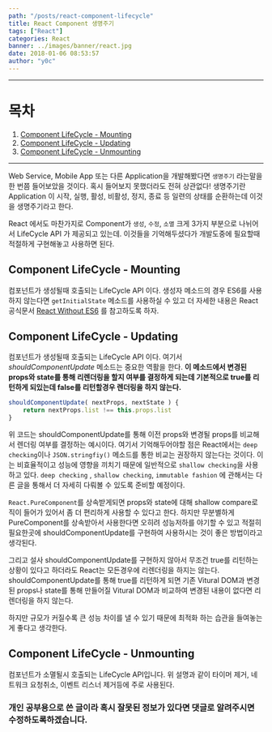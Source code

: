 ```yaml
---
path: "/posts/react-component-lifecycle"
title: React Component 생명주기
tags: ["React"]
categories: React
banner: ../images/banner/react.jpg
date: 2018-01-06 08:53:57
author: "y0c"
---
```



---
# 목차
1. [Component LifeCycle - Mounting](#mounting)
2. [Component LifeCycle - Updating](#updating)
3. [Component LifeCycle - Unmounting](#unmounting)
---

Web Service, Mobile App 또는 다른 Application을 개발해봤다면 <code>생명주기</code> 라는말을 한 번쯤 들어보았을 것이다.  혹시 들어보지 못했더라도 전혀 상관없다!
생명주기란 Application 이 시작, 실행, 활성, 비활성, 정지, 종료 등 일련의 상태를 순환하는데 이것을 생명주기라고 한다.

React 에서도 마찬가지로 Component가 <code>생성</code>, <code>수정</code>, <code>소멸</code> 크게 3가지 부분으로 나뉘어서  LifeCycle API 가 제공되고 있는데. 이것들을 기억해두셨다가 개발도중에 필요할때 적절하게 구현해놓고 사용하면 된다.

<div id="mounting">
</div>

## Component LifeCycle - Mounting
컴포넌트가 생성될때 호출되는 LifeCycle API 이다.
생성자 메소드의 경우 ES6를 사용하지 않는다면 <code>getInitialState</code> 메소드를 사용하실 수 있고 더 자세한 내용은 React 공식문서 [React Without ES6](https://reactjs.org/docs/react-without-es6.html) 를 참고하도록 하자.

<div id="updating">
</div>

## Component LifeCycle - Updating
컴포넌트가 생성될때 호출되는 LifeCycle API 이다.
여기서 *shouldComponentUpdate* 메소드는 중요한 역활을 한다.
**이 메소드에서 변경된 props와 state를 통해 리렌더링을 할지 여부를 결정하게 되는데 기본적으로 true를 리턴하게 되있는데 false를 리턴할경우 렌더링을 하지 않는다.**

```javascript
shouldComponentUpdate( nextProps, nextState ) {
    return nextProps.list !== this.props.list
}
```

위 코드는 shouldComponentUpdate를 통해 이전 props와 변경될 props를 비교해서 렌더링 여부를 결정하는 예시이다. 여기서 기억해두어야할 점은 React에서는
<code>deep checking</code>이나 <code>JSON.stringfiy()</code> 메소드를 통한 비교는 권장하지 않는다는 것이다.
이는 비효율적이고 성능에 영향을 끼치기 때문에 일반적으로 <code>shallow checking</code>을 사용하고 있다. <code>deep checking</code> , <code>shallow checking</code>, <code>immutable fashion</code> 에 관해서는 다른 글을 통해서 더 자세히 다뤄볼 수 있도록 준비할 예정이다.

<code>React.PureComponent</code>를 상속받게되면 props와 state에 대해 shallow compare로직이 들어가 있어서 좀 더 편리하게 사용할 수 있다고 한다.
하지만 무분별하게 PureComponent를 상속받아서 사용한다면 오히려 성능저하를 야기할 수 있고 적절히 필요한곳에 shouldComponentUpdate를 구현하여 사용하시는 것이 좋은 방법이라고 생각된다.

그리고 설사 shouldComponentUpdate를 구현하지 않아서 무조건 true를 리턴하는 상황이 있다고 하더라도 React는 모든경우에 리렌더링을 하지는 않는다. shouldComponentUpdate를 통해 true를 리턴하게 되면 기존 Vitural DOM과 변경된 props나 state를 통해 만들어질 Vitural DOM과 비교하여 변경된 내용이 없다면 리렌더링을 하지 않는다.

하지만 규모가 커질수록 큰 성능 차이를 낼 수 있기 때문에 최적화 하는 습관을 들여놓는게 좋다고 생각한다.

<div id="unmounting">
</div>

## Component LifeCycle - Unmounting
컴포넌트가 소멸될시 호출되는 LifeCycle API입니다.
위 설명과 같이 타이머 제거, 네트워크 요청취소, 이벤트 리스너 제거등에 주로 사용된다.

### 개인 공부용으로 쓴 글이라 혹시 잘못된 정보가 있다면 댓글로 알려주시면 수정하도록하겠습니다.
